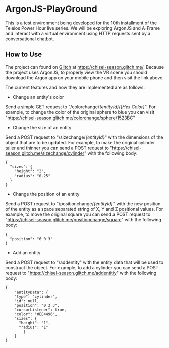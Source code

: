 ArgonJS-PlayGround
==================

This is a test environment being developed for the 10th installment of the Teleios Power Hour live series. We will be exploring ArgonJS and A-Frame and interact with a virtual environment using HTTP requests sent by a conversational chatbot.

How to Use
----------

The project can found on [Glitch](https://glitch.com/) at https://chisel-season.glitch.me/. Because the project uses ArgonJS, to properly view the VR scene you should download the Argon app on your mobile phone and then visit the link above.

The current features and how they are implemented are as follows:
 * Change an entity's color
 
Send a simple GET request to "/colorchange/_{entityId}_/_{Hex Color}_". For example, to change the color of the original sphere to blue you can visit "https://chisel-season.glitch.me/colorchange/sphere/1523BC"

 * Change the size of an entity
 
Send a POST request to "/sizechange/_{entityId}_" with the dimensions of the object that are to be updated. For example, to make the original cylinder taller and thinner you can send a POST request to "https://chisel-season.glitch.me/sizechange/cylinder" with the following body:

    { 
      "sizes": {
        "height": "2",
        "radius": "0.25"
      }
    }

 * Change the position of an entity
 
Send a POST request to "/positionchange/_{entityId}_" with the new position of the entity as a space separated string of X, Y and Z positional values. For example, to move the original square you can send a POST request to "https://chisel-season.glitch.me/positionchange/square" with the following body:

    {
      "position": "6 0 3"
    }

 * Add an entity
 
Send a POST request to "/addentity" with the entity data that will be used to construct the object. For example, to add a cylinder you can send a POST request to "https://chisel-season.glitch.me/addentitiy" with the following body:

    {
	    "entityData": {
        "type": "cylinder",
        "id": null,
        "position": "0 3 3",
        "cursorListener": true,
        "color": "#EE4496",
        "sizes": {
          "height": "1",
          "radius": "1"
		    }
	    }
    }
